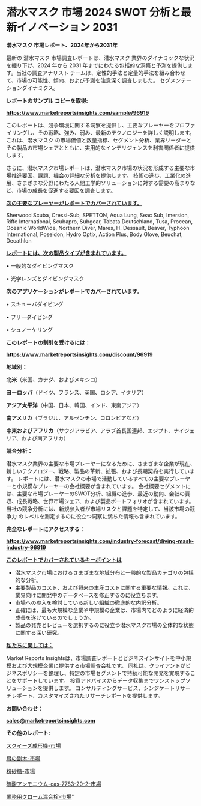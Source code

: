 # 潜水マスク 市場 2024 SWOT 分析と最新イノベーション 2031

<strong>潜水マスク 市場レポート、2024年から2031年</strong>

最新の 潜水マスク 市場調査レポートは、潜水マスク 業界のダイナミックな状況を掘り下げ、2024 年から 2031 年までにわたる包括的な洞察と予測を提供します。当社の調査アナリスト チームは、定性的手法と定量的手法を組み合わせて、市場の可能性、傾向、および予測を注意深く調査しました。 セグメンテーションダイナミクス。



<strong>レポートのサンプル コピーを取得:</strong> <a href=https://www.marketreportsinsights.com/sample/96919>

<strong><u>https://www.marketreportsinsights.com/sample/96919</u></strong></a>

このレポートは、競争環境に関する洞察を提供し、主要なプレーヤーをプロファイリングし、その戦略、強み、弱み、最新のテクノロジーを詳しく説明します。 これは、潜水マスク の市場価値と数量指標、セグメント分析、業界リーダーとその製品の市場シェアとともに、実用的なインテリジェンスを利害関係者に提供します。

さらに、潜水マスク市場レポートは、潜水マスク市場の状況を形成する主要な市場推進要因、課題、機会の詳細な分析を提供します。 技術の進歩、工業化の進展、さまざまな分野にわたる人間工学的ソリューションに対する需要の高まりなど、市場の成長を促進する要因を調査します。



<strong><u>次の主要なプレーヤーがレポートでカバーされています。</u></strong>

Sherwood Scuba, Cressi-Sub, SPETTON, Aqua Lung, Seac Sub, Imersion, Riffe International, Scubapro, Subgear, Tabata Deutschland, Tusa, Procean, Oceanic WorldWide, Northern Diver, Mares, H. Dessault, Beaver, Typhoon International, Poseidon, Hydro Optix, Action Plus, Body Glove, Beuchat, Decathlon



<strong><u><b>レポートには、次の製品タイプが含まれています。</b></u></strong>

• 一般的なダイビングマスク

• 光学レンズとダイビングマスク



<strong><b>次のアプリケーションがレポートでカバーされています。</b></strong>

• スキューバダイビング

• フリーダイビング

• シュノーケリング



<strong><b>このレポートの割引を受けるには：</b></strong><a href=https://www.marketreportsinsights.com/discount/96919>

<strong><u>https://www.marketreportsinsights.com/discount/96919</u></strong></a>



<strong>地域別：</strong>



<strong>北米</strong>（米国、カナダ、およびメキシコ）



<strong>ヨーロッパ</strong>（ドイツ、フランス、英国、ロシア、イタリア）



<strong>アジア太平洋</strong>（中国、日本、韓国、インド、東南アジア）



<strong>南アメリカ</strong>（ブラジル、アルゼンチン、コロンビアなど）



<strong>中東およびアフリカ</strong>（サウジアラビア、アラブ首長国連邦、エジプト、ナイジェリア、および南アフリカ）



<strong>競合分析：</strong>

潜水マスク業界の主要な市場プレーヤーになるために、さまざまな企業が現在、新しいテクノロジー、戦略、製品の革新、拡張、および長期契約を実行しています。 レポートには、潜水マスクの市場で活動しているすべての主要なプレーヤーと小規模なプレーヤーの会社概要が含まれています。 会社概要セグメントには、主要な市場プレーヤーのSWOT分析、組織の進歩、最近の動向、会社の買収、成長戦略、世界市場シェア、および製品ポートフォリオが含まれています。 当社の競争分析には、新規参入者が市場リスクと課題を特定して、当該市場の競争力 のレベルを測定するのに役立つ洞察に満ちた情報も含まれています。



<strong>完全なレポートにアクセスする</strong>：

<a href=https://www.marketreportsinsights.com/industry-forecast/diving-mask-industry-96919>

<strong><u>https://www.marketreportsinsights.com/industry-forecast/diving-mask-industry-96919</u></strong></a>



<strong><u><b>このレポートでカバーされているキーポイントは</b></u></strong>
<ul>
  <li>潜水マスク市場におけるさまざまな地域分布と一般的な製品カテゴリの包括的な分析。</li>
  <li>主要製品のコスト、および将来の生産コストに関する重要な情報。これは、業界向けに開発中のデータベースを修正するのに役立ちます。</li>
  <li>市場への参入を検討している新しい組織の徹底的な内訳分析。</li>
  <li>正確には、最も大規模な企業や中規模の企業は、市場内でどのように経済的成長を遂げているのでしょうか。</li>
  <li>製品の発売とレビューを選択するのに役立つ潜水マスク市場の全体的な状態に関する深い研究。</li>
</ul>


<strong><u><b>私たちに関しては：</b></u></strong>

Market Reports Insightsは、市場調査レポートとビジネスインサイトを中小規模および大規模企業に提供する市場調査会社です。 同社は、クライアントがビジネスポリシーを整理し、特定の市場セグメントで持続可能な開発を実現することをサポートしています。 投資アドバイスからデータ収集までワンストップソリューションを提供します。 コンサルティングサービス、シンジケートリサーチレポート、カスタマイズされたリサーチレポートを提供します。



<strong><b>お問い合わせ</b></strong>：

<a href=mailto:sales@marketreportsinsights.com>

<strong><u>sales@marketreportsinsights.com</u></strong></a>



<strong>その他のレポート:</strong>

<a href=https://www.linkedin.com/pulse/スクイーズ成形機-市場-2023-新興市場-将来の動向と市場需要-2030-i2dlf/>スクイーズ成形機-市場</a>

<a href=https://www.linkedin.com/pulse/肩の副木-市場-2023-総合分析と事業成長戦略-2030-data-dive-discoveries-24-analysis-noezf/>肩の副木-市場</a>

<a href=https://www.linkedin.com/pulse/粉砂糖-市場-2023-新興市場-将来の動向と市場需要-2030-pr-news-hub-st68f/>粉砂糖-市場</a>

<a href=https://www.linkedin.com/pulse/硫酸アンモニウム-cas-7783-20-2-市場-2023-swot-p0jhf/>硫酸アンモニウム-cas-7783-20-2-市場</a>

<a href=https://www.linkedin.com/pulse/業務用クローム混合栓-市場-2023-総利益と主要ベンダー-2030-analytics-achievers-24-analysis-fsxdf/>業務用クローム混合栓-市場</a>"
